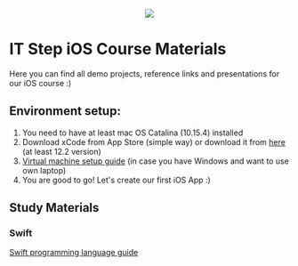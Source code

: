 <p align="center">
  <img src="https://user-images.githubusercontent.com/13054026/106465811-26e63500-64a3-11eb-811f-826773c82498.png">
</p>

# IT Step iOS Course Materials

Here you can find all demo projects, reference links and presentations for our iOS course :)

## Environment setup:
1. You need to have at least mac OS Catalina (10.15.4) installed
2. Download xCode from App Store (simple way) or download it from [here](https://stackoverflow.com/questions/10335747/how-to-download-xcode-dmg-or-xip-file) (at least 12.2 version)
3. [Virtual machine setup guide](https://www.youtube.com/watch?v=XokeH2q3JcQ&ab_channel=AmpedUpTech) (in case you have Windows and want to use own laptop)
4. You are good to go! Let's create our first iOS App :)

## Study Materials
### Swift
[Swift programming language guide](https://docs.swift.org/swift-book/LanguageGuide/TheBasics.html)

